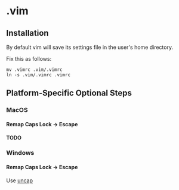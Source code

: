 .vim
====

Installation
------------

By default vim will save its settings file in the user's home directory.

Fix this as follows:

```
mv .vimrc .vim/.vimrc
ln -s .vim/.vimrc .vimrc
```

Platform-Specific Optional Steps
--------------------------------

### MacOS ###

#### Remap Caps Lock -> Escape ####

**TODO**

### Windows ###

#### Remap Caps Lock -> Escape ####

Use [uncap](https://github.com/susam/uncap)

